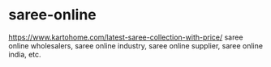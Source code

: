 # saree-online
https://www.kartohome.com/latest-saree-collection-with-price/ saree online wholesalers, saree online industry, saree online supplier, saree online india, etc.
